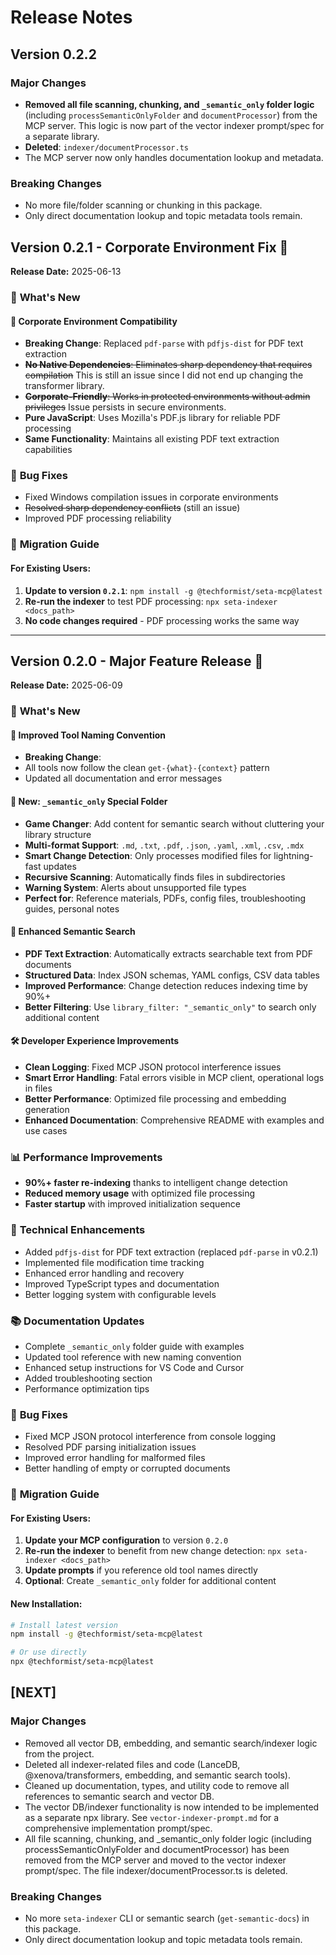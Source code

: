 # Release Notes

## Version 0.2.2

### Major Changes

- **Removed all file scanning, chunking, and `_semantic_only` folder logic** (including `processSemanticOnlyFolder` and `documentProcessor`) from the MCP server. This logic is now part of the vector indexer prompt/spec for a separate library.
- **Deleted**: `indexer/documentProcessor.ts`
- The MCP server now only handles documentation lookup and metadata.

### Breaking Changes

- No more file/folder scanning or chunking in this package.
- Only direct documentation lookup and topic metadata tools remain.

## Version 0.2.1 - Corporate Environment Fix 🏢

**Release Date:** 2025-06-13

### 🎯 **What's New**

#### 🔧 **Corporate Environment Compatibility**

- **Breaking Change**: Replaced `pdf-parse` with `pdfjs-dist` for PDF text extraction
- ~~**No Native Dependencies**: Eliminates sharp dependency that requires compilation~~ This is still an issue since I did not end up changing the transformer library.
- ~~**Corporate-Friendly**: Works in protected environments without admin privileges~~ Issue persists in secure environments.
- **Pure JavaScript**: Uses Mozilla's PDF.js library for reliable PDF processing
- **Same Functionality**: Maintains all existing PDF text extraction capabilities

### 🐛 **Bug Fixes**

- Fixed Windows compilation issues in corporate environments
- ~~Resolved sharp dependency conflicts~~ (still an issue)
- Improved PDF processing reliability

### 🚀 **Migration Guide**

#### For Existing Users:

1. **Update to version `0.2.1`**: `npm install -g @techformist/seta-mcp@latest`
2. **Re-run the indexer** to test PDF processing: `npx seta-indexer <docs_path>`
3. **No code changes required** - PDF processing works the same way

---

## Version 0.2.0 - Major Feature Release 🚀

**Release Date:** 2025-06-09

### 🎯 **What's New**

#### 🔧 **Improved Tool Naming Convention**

- **Breaking Change**:
- All tools now follow the clean `get-{what}-{context}` pattern
- Updated all documentation and error messages

#### 📁 **New: `_semantic_only` Special Folder**

- **Game Changer**: Add content for semantic search without cluttering your library structure
- **Multi-format Support**: `.md`, `.txt`, `.pdf`, `.json`, `.yaml`, `.xml`, `.csv`, `.mdx`
- **Smart Change Detection**: Only processes modified files for lightning-fast updates
- **Recursive Scanning**: Automatically finds files in subdirectories
- **Warning System**: Alerts about unsupported file types
- **Perfect for**: Reference materials, PDFs, config files, troubleshooting guides, personal notes

#### 🧠 **Enhanced Semantic Search**

- **PDF Text Extraction**: Automatically extracts searchable text from PDF documents
- **Structured Data**: Index JSON schemas, YAML configs, CSV data tables
- **Improved Performance**: Change detection reduces indexing time by 90%+
- **Better Filtering**: Use `library_filter: "_semantic_only"` to search only additional content

#### 🛠️ **Developer Experience Improvements**

- **Clean Logging**: Fixed MCP JSON protocol interference issues
- **Smart Error Handling**: Fatal errors visible in MCP client, operational logs in files
- **Better Performance**: Optimized file processing and embedding generation
- **Enhanced Documentation**: Comprehensive README with examples and use cases

### 📊 **Performance Improvements**

- **90%+ faster re-indexing** thanks to intelligent change detection
- **Reduced memory usage** with optimized file processing
- **Faster startup** with improved initialization sequence

### 🔧 **Technical Enhancements**

- Added `pdfjs-dist` for PDF text extraction (replaced `pdf-parse` in v0.2.1)
- Implemented file modification time tracking
- Enhanced error handling and recovery
- Improved TypeScript types and documentation
- Better logging system with configurable levels

### 📚 **Documentation Updates**

- Complete `_semantic_only` folder guide with examples
- Updated tool reference with new naming convention
- Enhanced setup instructions for VS Code and Cursor
- Added troubleshooting section
- Performance optimization tips

### 🐛 **Bug Fixes**

- Fixed MCP JSON protocol interference from console logging
- Resolved PDF parsing initialization issues
- Improved error handling for malformed files
- Better handling of empty or corrupted documents

### 🚀 **Migration Guide**

#### For Existing Users:

1. **Update your MCP configuration** to version `0.2.0`
2. **Re-run the indexer** to benefit from new change detection: `npx seta-indexer <docs_path>`
3. **Update prompts** if you reference old tool names directly
4. **Optional**: Create `_semantic_only` folder for additional content

#### New Installation:

```bash
# Install latest version
npm install -g @techformist/seta-mcp@latest

# Or use directly
npx @techformist/seta-mcp@latest
```

## [NEXT]

### Major Changes

- Removed all vector DB, embedding, and semantic search/indexer logic from the project.
- Deleted all indexer-related files and code (LanceDB, @xenova/transformers, embedding, and semantic search tools).
- Cleaned up documentation, types, and utility code to remove all references to semantic search and vector DB.
- The vector DB/indexer functionality is now intended to be implemented as a separate npx library. See `vector-indexer-prompt.md` for a comprehensive implementation prompt/spec.
- All file scanning, chunking, and \_semantic_only folder logic (including processSemanticOnlyFolder and documentProcessor) has been removed from the MCP server and moved to the vector indexer prompt/spec. The file indexer/documentProcessor.ts is deleted.

### Breaking Changes

- No more `seta-indexer` CLI or semantic search (`get-semantic-docs`) in this package.
- Only direct documentation lookup and topic metadata tools remain.
